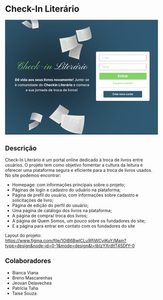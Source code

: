 # Check-In Literário

 <img src="./design/imgs/image-7.png" width="1200"/>

## Descrição

Check-In Literário é um portal online dedicado à troca de livros entre usuários. O projeto tem como objetivo fomentar a cultura da leitura e oferecer uma plataforma segura e eficiente para a troca de livros usados. No site podemos encontrar: 
- Homepage: com informações principais sobre o projeto;
- Páginas de login e cadastro do uduário na plataforma;
- Página de prefil do usuário, com informações sobre cadastro e solicitações de livro;
- Página de edição do perfil do usuário;
- Uma página de catálogo dos livros na plataforma;
- A página de compra/ troca dos livros;
- A página de Quem Somos, um pouco sobre os fundadores do site;
- E a página para entrar em contato com os fundadores do site


Layout do projeto: 
<br>
https://www.figma.com/file/1OiB6BwICLu9lfjWCyiKuY/Main?type=design&node-id=0-1&mode=design&t=tbIzYXrdltT4SDfY-0

## Colaboradores
- Bianca Viana
- Breno Mascarenhas
- Jeovan Delavechea
- Patricia Taha
- Taise Souza
